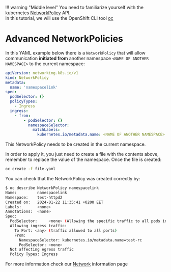 !!! warning "Middle level"
    You need to familiarize yourself with the kubernetes [NetworkPolicy](https://kubernetes.io/docs/concepts/services-networking/network-policies/) API.  
    In this tutorial, we will use the OpenShift CLI tool [oc](../usage/cli.md)

# Advanced NetworkPolicies

In this YAML example below there is a `NetworkPolicy` that will allow communication **initiated from** another namespace `<NAME OF ANOTHER NAMESPACE>` to the current namespace:

```yaml
apiVersion: networking.k8s.io/v1
kind: NetworkPolicy
metadata:
  name: 'namespacelink'
spec:
  podSelector: {}
  policyTypes:
    - Ingress
  ingress:
    - from:
        - podSelector: {}
          namespaceSelector:
            matchLabels:
              kubernetes.io/metadata.name: <NAME OF ANOTHER NAMESPACE>
```

This NetworkPolicy needs to be created in the current namespace.

In order to apply it, you just need to create a file with the contents above, remember to replace the value of the namespace. Once the file is created:

```sh
oc create -f file.yaml
```

You can check that the NetworkPolicy was created correctly by:

```sh
$ oc describe NetworkPolicy namespacelink
Name:         namespacelink
Namespace:    test-httpd2
Created on:   2024-01-22 11:35:41 +0200 EET
Labels:       <none>
Annotations:  <none>
Spec:
  PodSelector:     <none> (Allowing the specific traffic to all pods in this namespace)
  Allowing ingress traffic:
    To Port: <any> (traffic allowed to all ports)
    From:
      NamespaceSelector: kubernetes.io/metadata.name=test-rc
      PodSelector: <none>
  Not affecting egress traffic
  Policy Types: Ingress
```

For more information check our [Network](../networking.md) information page
